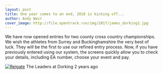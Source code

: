 ```yaml
---
layout: post
title: One year comes to an end, 2018 is kicking off...
author: Andy Weir
cover_image: http://file.opentrack.run/img/2017/james_dorking1.jpg
---
```


We have now opened entries for two county cross country championships. We wish the athletes from Surrey and Buckinghamshire 
the very best of luck.
They will be the first to use our refined entry process. Now, if you have previously entered using our system,
the screens quickly allow you to check your details, including EA number, choose your event and pay.

[![Reigate](http://file.opentrack.run/img/2017/james_dorking1.jpg)](http://file.opentrack.run/img/2017/james_dorking1.jpg)
The Leaders at Dorking 2 years ago

